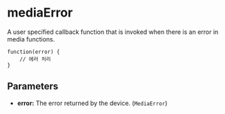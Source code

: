 mediaError
==========

A user specified callback function that is invoked when there is an error in media functions.

    function(error) {
        // 에러 처리
    }

Parameters
----------

- __error:__ The error returned by the device. (`MediaError`)
